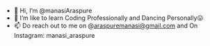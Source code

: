 - 👋 Hi, I’m @manasiAraspure
- 👀 I’m like to learn Coding Professionally and Dancing Personally😛
- 📫 Do reach out to me on @araspuremanasi@gmail.com and On Instagram: manasi_araspure

<!---
manasiAraspure/manasiAraspure is a ✨ special ✨ repository because its `README.md` (this file) appears on your GitHub profile.
You can click the Preview link to take a look at your changes.
--->

